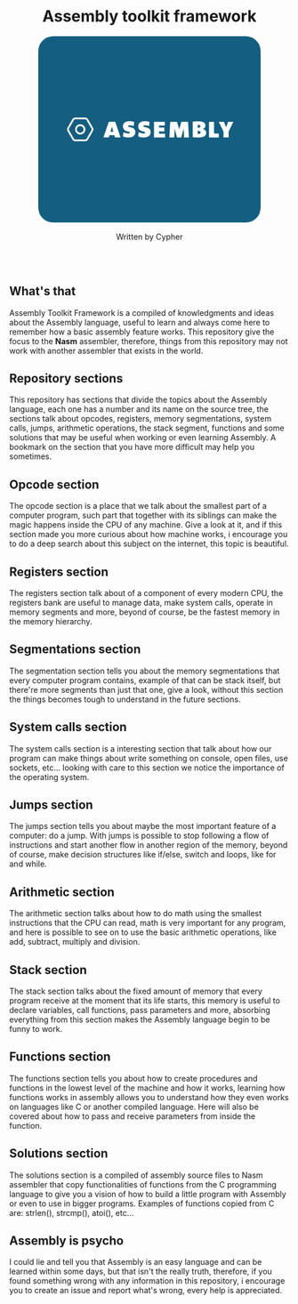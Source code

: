 <div align="center">
    <h1>Assembly toolkit framework</h1>
    <img width="400px" src="./assets/AssemblyImage.png">
    <p>Written by Cypher</p>
</div>

<br/>
<br/>

## What's that
Assembly Toolkit Framework is a compiled of knowledgments and ideas about the Assembly language, useful to learn and always come here to remember how a basic assembly feature works. This repository give the focus to the **Nasm** assembler, therefore, things from this repository may not work with another assembler that exists in the world.

## Repository sections
This repository has sections that divide the topics about the Assembly language, each one has a number and its name on the source tree, the sections talk about opcodes, registers, memory segmentations, system calls, jumps, arithmetic operations, the stack segment, functions and some solutions that may be useful when working or even learning Assembly. A bookmark on the section that you have more difficult may help you sometimes.

## Opcode section
The opcode section is a place that we talk about the smallest part of a computer program, such part that together with its siblings can make the magic happens inside the CPU of any machine. Give a look at it, and if this section made you more curious about how machine works, i encourage you to do a deep search about this subject on the internet, this topic is beautiful.

## Registers section
The registers section talk about of a component of every modern CPU, the registers bank are useful to manage data, make system calls, operate in memory segments and more, beyond of course, be the fastest memory in the memory hierarchy.

## Segmentations section
The segmentation section tells you about the memory segmentations that every computer program contains, example of that can be stack itself, but there're more segments than just that one, give a look, without this section the things becomes tough to understand in the future sections.

## System calls section
The system calls section is a interesting section that talk about how our program can make things about write something on console, open files, use sockets, etc... looking with care to this section we notice the importance of the operating system.

## Jumps section
The jumps section tells you about maybe the most important feature of a computer: do a jump. With jumps is possible to stop following a flow of instructions and start another flow in another region of the memory, beyond of course, make decision structures like if/else, switch and loops, like for and while.

## Arithmetic section
The arithmetic section talks about how to do math using the smallest instructions that the CPU can read, math is very important for any program, and here is possible to see on to use the basic arithmetic operations, like add, subtract, multiply and division.

## Stack section
The stack section talks about the fixed amount of memory that every program receive at the moment that its life starts, this memory is useful to declare variables, call functions, pass parameters and more, absorbing everything from this section makes the Assembly language begin to be funny to work.

## Functions section
The functions section tells you about how to create procedures and functions in the lowest level of the machine and how it works, learning how functions works in assembly allows you to understand how they even works on languages like C or another compiled language. Here will also be covered about how to pass and receive parameters from inside the function.

## Solutions section
The solutions section is a compiled of assembly source files to Nasm assembler that copy functionalities of functions from the C programming language to give you a vision of how to build a little program with Assembly or even to use in bigger programs. Examples of functions copied from C are: strlen(), strcmp(), atoi(), etc...

## Assembly is psycho
I could lie and tell you that Assembly is an easy language and can be learned within some days, but that isn't the really truth, therefore, if you found something wrong with any information in this repository, i encourage you to create an issue and report what's wrong, every help is appreciated.
